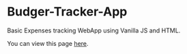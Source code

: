 # Budger-Tracker-App
Basic Expenses tracking WebApp using Vanilla JS and HTML.

You can view this page [here](https://vedantrokde.github.io/Budget-Tracker-App/).
